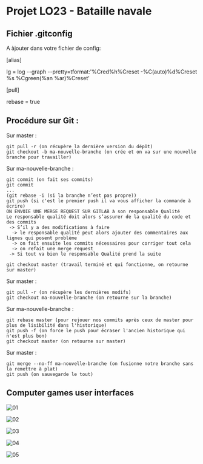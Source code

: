 # Projet LO23 - Bataille navale

## Fichier .gitconfig

A àjouter dans votre fichier de config:

[alias]

lg = log --graph --pretty=tformat:'%Cred%h%Creset -%C(auto)%d%Creset %s %Cgreen(%an %ar)%Creset'

[pull]

rebase = true


## Procédure sur Git :

Sur master :
```
git pull -r (on récupère la dernière version du dépôt)
git checkout -b ma-nouvelle-branche (on crée et on va sur une nouvelle branche pour travailler)
```

Sur ma-nouvelle-branche :
```
git commit (on fait ses commits)
git commit
...
(git rebase -i (si la branche n’est pas propre))
git push (si c'est le premier push il va vous afficher la commande à écrire)
ON ENVOIE UNE MERGE REQUEST SUR GITLAB à son responsable Qualité
Le responsable qualité doit alors s’assurer de la qualité du code et des commits
 -> S’il y a des modifications à faire
  -> le responsable qualité peut alors ajouter des commentaires aux lignes qui posent problème
  -> on fait ensuite les commits nécessaires pour corriger tout cela
  -> on refait une merge request
 -> Si tout va bien le responsable Qualité prend la suite

git checkout master (travail terminé et qui fonctionne, on retourne sur master)
```

Sur master :
```
git pull -r (on récupère les dernières modifs)
git checkout ma-nouvelle-branche (on retourne sur la branche)
```

Sur ma-nouvelle-branche :
```
git rebase master (pour rejouer nos commits après ceux de master pour plus de lisibilité dans l'historique)
git push -f (on force le push pour écraser l'ancien historique qui n'est plus bon)
git checkout master (on retourne sur master)
```

Sur master :
```
git merge --no-ff ma-nouvelle-branche (on fusionne notre branche sans la remettre à plat)
git push (on sauvegarde le tout)
```

## Computer games user interfaces 

![01](https://user-images.githubusercontent.com/23381494/122245101-b70e9f00-cec5-11eb-8087-699da64914fe.JPG)

![02](https://user-images.githubusercontent.com/23381494/122245113-baa22600-cec5-11eb-8677-7782d4c87a39.JPG)

![03](https://user-images.githubusercontent.com/23381494/122245126-bd048000-cec5-11eb-870f-c6fb6b3d6f95.JPG)

![04](https://user-images.githubusercontent.com/23381494/122245131-bf66da00-cec5-11eb-97dc-cdb27fb33709.JPG)

![05](https://user-images.githubusercontent.com/23381494/122245147-c392f780-cec5-11eb-8dcc-47c1e5c7bb78.JPG)

